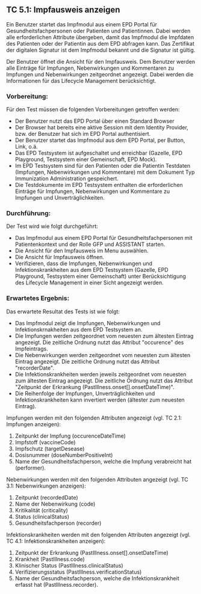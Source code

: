 
## TC 5.1: Impfausweis anzeigen

Ein Benutzer startet das Impfmodul aus einem EPD Portal für Gesundheitsfachpersonen oder Patienten und Patientinnen.  Dabei werden alle erforderlichen Attribute übergeben, damit das Impfmodul die Impfdaten des Patienten oder der Patientin aus dem EPD abfragen kann. Das Zertifikat der digitalen Signatur ist dem Impfmodul bekannt und die Signatur ist gültig.

Der Benutzer öffnet die Ansicht für den Impfausweis. Dem Benutzer werden alle Einträge für Impfungen, Nebenwirkungen und Kommentaren zu Impfungen und Nebenwirkungen zeitgeordnet angezeigt. Dabei werden die Informationen für das Lifecycle Management berücksichtigt.


### Vorbereitung:

Für den Test müssen die folgenden Vorbereitungen getroffen werden:
- Der Benutzer nutzt das EPD Portal über einen Standard Browser
- Der Browser hat bereits eine aktive Session mit dem Identity Provider, bzw. der Benutzer hat sich im EPD Portal authentisiert.
- Der Benutzer startet das Impfmodul aus dem EPD Portal, per Button, Link, o.ä.  
- Das EPD Testsystem ist aufgeschaltet und erreichbar (Gazelle, EPD Playground, Testsystem einer Gemeinschaft, EPD Mock).
- Im EPD Testsystem sind für den Patienten oder die Patientin Testdaten (Impfungen, Nebenwirkungen und Kommentare) mit dem Dokument Typ Immunization Administration gespeichert.
- Die Testdokumente im EPD Testsystem enthalten die erforderlichen Einträge für Impfungen, Nebenwirkungen und Kommentare zu Impfungen und Unverträglichkeiten.


### Durchführung:

Der Test wird wie folgt durchgeführt:

- Das Impfmodul aus einem EPD Portal für Gesundheitsfachpersonen mit Patientenkontext und der Rolle GFP und ASSISTANT starten.
- Die Ansicht für den Impfausweis im Menu auswählen.
- Die Ansicht für Impfausweis öffnen.
- Verifizieren, dass die Impfungen, Nebenwirkungen und Infektionskrankheiten aus dem EPD Testsystem (Gazelle, EPD Playground, Testsystem einer Gemeinschaft) unter Berücksichtigung des Lifecycle Management in einer Sicht angezeigt werden.


### Erwartetes Ergebnis:

Das erwartete Resultat des Tests ist wie folgt:
- Das Impfmodul zeigt die Impfungen, Nebenwirkungen und Infektionskrnakheiten aus dem EPD Testsystem an.
- Die Impfungen werden zeitgeordnet vom neuesten zum ältesten Eintrag angezeigt. Die zeitliche Ordnung nutzt das Attribut "occurence" des Impfeintrags.
- Die Nebenwirkungen werden zeitgeordnet vom neuesten zum ältesten Eintrag angezeigt. Die zeitliche Ordnung nutzt das Attribut "recorderDate".
- Die Infektionskrankheiten werden jeweils zeitgeordnet vom neuesten zum ältesten Eintrag angezeigt. Die zeitliche Ordnung nutzt das Attribut "Zeitpunkt der Erkrankung (PastIllness.onset[].onsetDateTime)".
- Die Reihenfolge der Impfungen, Unverträglichkeiten und Infektionskrankheiten kann invertiert werden (ältester zum neuesten Eintrag).

Impfungen werden mit den folgenden Attributen angezeigt (vgl. TC 2.1: Impfungen anzeigen):
1.	Zeitpunkt der Impfung (occurenceDateTime)
2.	Impfstoff (vaccineCode)
3.	Impfschutz (targetDesease)
4.	Dosisnummer (doseNumberPositiveInt)
5.	Name der Gesundheitsfachperson, welche die Impfung verabreicht hat (performer).

Nebenwirkungen werden mit den folgenden Attributen angezeigt (vgl. TC 3.1: Nebenwirkungen anzeigen):
1.	Zeitpunkt (recordedDate)
2.	Name der Nebenwirkung (code)
3.	Kritikalität (criticality)
4.	Status (clinicalStatus)
5.	Gesundheitsfachperson (recorder)

Infektionskrankheiten werden mit den folgenden Attributen angezeigt (vgl. TC 4.1: Infektionskrankheiten anzeigen):
1. Zeitpunkt der Erkrankung (PastIllness.onset[].onsetDateTime)
2. Krankheit (PastIllness.code)
3. Klinischer Status (PastIllness.clinicalStatus)
4. Verifizierungsstatus (PastIllness.verificationStatus)
5. Name der Gesundheitsfachperson, welche die Infektionskrankheit erfasst hat (PastIllness.recorder).

